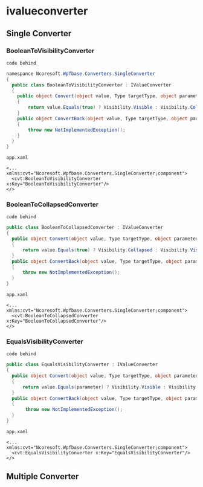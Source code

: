 # ivalueconverter
## Single Converter

### BooleanToVisibilityConverter
`code behind`
```csharp
namespance Ncoresoft.Wpfbase.Converters.SingleConverter
{
  public class BooleanToVisibilityConverter : IValueConverter
  {
    public object Convert(object value, Type targetType, object parameter, CultureInfo culture)
    {
        return value.Equals(true) ? Visibility.Visible : Visibility.Collapsed;
    }
    public object ConvertBack(object value, Type targetType, object parameter, CultureInfo culture)
    {
        throw new NotImplementedException();
    }
  }
}
```
`app.xaml`
```xaml
<... xmlns:cvt="Ncoresoft.Wpfbase.Converters.SingleConverter;component">
  <cvt:BooleanToVisibilityConverter x:Key="BooleanToVisibilityConverter"/>
</>
```

### BooleanToCollapsedConverter
`code behind`
```csharp
public class BooleanToCollapsedConverter : IValueConverter
{
  public object Convert(object value, Type targetType, object parameter, CultureInfo culture)
  {
      return value.Equals(true) ? Visibility.Collapsed : Visibility.Visible;
  }
  public object ConvertBack(object value, Type targetType, object parameter, CultureInfo culture)
  {
      throw new NotImplementedException();
  }
}
```
`app.xaml`
```xaml
<... xmlns:cvt="Ncoresoft.Wpfbase.Converters.SingleConverter;component">
  <cvt:BooleanToCollapsedConverter x:Key="BooleanToCollapsedConverter"/>
</>
```

### EqualsVisibilityConverter
`code behind`
```csharp
public class EqualsVisibilityConverter : IValueConverter
{
  public object Convert(object value, Type targetType, object parameter, CultureInfo culture)
  {
      return value.Equals(parameter) ? Visibility.Visible : Visibility.Collapsed;
  }
  public object ConvertBack(object value, Type targetType, object parameter, CultureInfo culture)
  {
       throw new NotImplementedException();
  }
}
```
`app.xaml`
```xaml
<... xmlns:cvt="Ncoresoft.Wpfbase.Converters.SingleConverter;component">
  <cvt:EqualsVisibilityConverter x:Key="EqualsVisibilityConverter"/>
</>
```
## Multiple Converter

